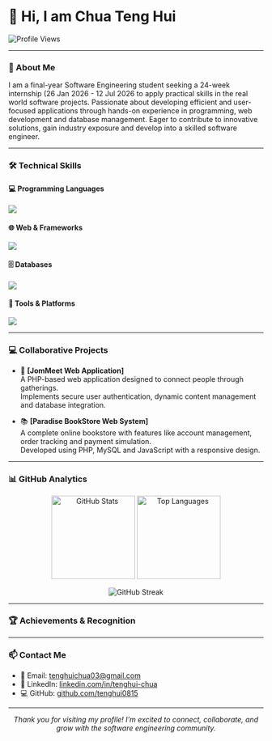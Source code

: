 # 👋 Hi, I am Chua Teng Hui  

<p align="left">
  <img src="https://komarev.com/ghpvc/?username=tenghui0815&label=Profile%20Views&color=0e75b6&style=flat" alt="Profile Views" />
</p>

---

### 💼 About Me  

I am a final-year Software Engineering student seeking a 24-week internship (26 Jan 2026 - 12 Jul 2026 to apply practical skills in the real world software projects. Passionate about developing efficient and user-focused applications through hands-on experience in programming, web development and database management. Eager to contribute to innovative solutions, gain industry exposure and develop into a skilled software engineer.

---

### 🛠️ Technical Skills  

#### 💻 Programming Languages  
<p align="left">
  <img src="https://skillicons.dev/icons?i=java,py,php,js,c" />
</p>

#### 🌐 Web & Frameworks  
<p align="left">
  <img src="https://skillicons.dev/icons?i=html,css,bootstrap,nginx" />
</p>

#### 🗄️ Databases  
<p align="left">
  <img src="https://skillicons.dev/icons?i=mysql,oracle" />
</p>

#### 🧰 Tools & Platforms  
<p align="left">
  <img src="https://skillicons.dev/icons?i=figma,opencv,jupyter" />
</p>

---

### 💻 Collaborative Projects  

- 🧩 **[JomMeet Web Application]**  
  A PHP-based web application designed to connect people through gatherings.  
  Implements secure user authentication, dynamic content management and database integration.  

- 📚 **[Paradise BookStore Web System]**  
  A complete online bookstore with features like account management, order tracking and payment simulation.  
  Developed using PHP, MySQL and JavaScript with a responsive design.  

---

### 📊 GitHub Analytics  

<p align="center">
  <img src="https://github-readme-stats.vercel.app/api?username=tenghui0815&show_icons=true&theme=tokyonight" alt="GitHub Stats" height="165" />
  <img src="https://github-readme-stats.vercel.app/api/top-langs?username=tenghui0815&show_icons=true&locale=en&layout=compact&theme=tokyonight" alt="Top Languages" height="165" />
</p>

<p align="center">
  <img src="https://github-readme-streak-stats.herokuapp.com/?user=tenghui0815&theme=tokyonight" alt="GitHub Streak" />
</p>

---

### 🏆 Achievements & Recognition

---

### 📫 Contact Me  

- 📧 Email: [tenghuichua03@gmail.com](mailto:tenghuichua03@gmail.com) 
- 💼 LinkedIn: [linkedin.com/in/tenghui-chua](https://www.linkedin.com/in/tenghui-chua)  
- 💻 GitHub: [github.com/tenghui0815](https://github.com/tenghui0815)  

---

<p align="center">
  <i>Thank you for visiting my profile! I’m excited to connect, collaborate, and grow with the software engineering community.</i><br><br>
</p>
